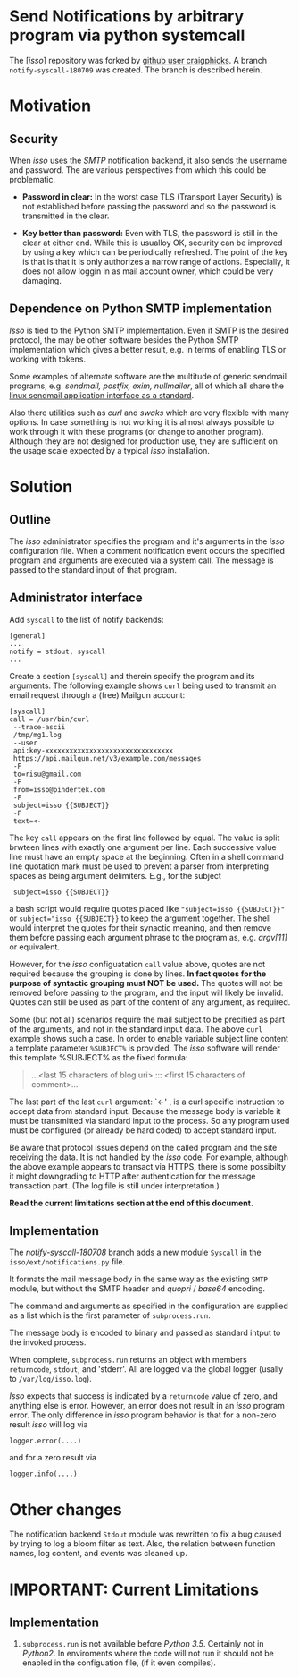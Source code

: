 
# Send Notifications by arbitrary program via python systemcall

The [*isso*] repository was forked by [github user craigphicks](https://github.com/craigphicks). A branch `notify-syscall-180709` was created.  The branch is described herein.

# Motivation

## Security

When *isso* uses the *SMTP* notification backend, it also sends the username and password.  The are various perspectives from which this could be problematic.

- **Password in clear:**  In the worst case TLS (Transport Layer Security) is not established before passing the password and so the password is transmitted in the clear.

- **Key better than password:**  Even with TLS, the password is still in the clear at either end.  While this is usualloy OK, security can be improved by using a key which can be periodically refreshed.  The point of the key is that is that it is only authorizes a narrow range of actions. Especially, it does not allow loggin in as mail account owner, which could be very damaging.

## Dependence on Python SMTP implementation

*Isso* is tied to the Python SMTP implementation.  Even if SMTP is the desired protocol, the may be other software besides the Python SMTP implementation which gives a better result, e.g. in terms of enabling TLS or working with tokens.

Some examples of alternate software are the multitude of generic sendmail programs, e.g. *sendmail, postfix, exim, nullmailer*, all of which all share the [linux sendmail application interface as a standard](http://refspecs.linux-foundation.org/LSB_3.0.0/LSB-PDA/LSB-PDA/baselib-sendmail-1.html).

Also there utilities such as *curl* and *swaks* which are very flexible with many options. In case something is not working it is almost always possible to work through it with these programs (or change to another program).  Although they are not designed for production use, they are sufficient on the usage scale expected by a typical *isso* installation.

# Solution

## Outline

The *isso* administrator specifies the program and it's arguments in the *isso* configuration file.  When a comment notification event occurs the specified program and arguments are executed via a system call.  The message is passed to the standard input of that program.

## Administrator interface

Add `syscall` to the list of notify backends:

```
[general]
...
notify = stdout, syscall
...
```

Create a section `[syscall]` and therein specify the program and its arguments.  The following example shows `curl` being used to transmit an email request through a (free) Mailgun account:  

```
[syscall]
call = /usr/bin/curl
 --trace-ascii
 /tmp/mg1.log
 --user
 api:key-xxxxxxxxxxxxxxxxxxxxxxxxxxxxxxxx
 https://api.mailgun.net/v3/example.com/messages
 -F
 to=risu@gmail.com
 -F
 from=isso@pindertek.com
 -F
 subject=isso {{SUBJECT}}
 -F
 text=<-
```

The key `call` appears on the first line followed by equal.  The value is split brwteen lines with exactly one argument per line.  Each successive value line must have an empty space at the beginning. 
Often in a shell command line quotation mark must be used to prevent a parser from interpreting spaces as being argument delimiters.  E.g., for the subject 

```
 subject=isso {{SUBJECT}}
```

a bash script would require quotes placed like `"subject=isso {{SUBJECT}}"` or  `subject="isso {{SUBJECT}}` to keep the argument together.  The shell would interpret the quotes for their synactic meaning, and then remove them before passing each argument phrase to the program as, e.g. *argv[11]* or equivalent.

However, for the *isso* configuatation `call` value above, quotes are not required because the grouping is done by lines.  **In fact quotes for the purpose of syntactic grouping must NOT be used.**   The quotes will not be removed before passing to the program, and the input will likely be invalid. Quotes can still be used as part of the content of any argument, as required. 

Some (but not all) scenarios require the mail subject to be precified as part of the arguments, and not in the standard input data.  The above `curl` example shows such a case.  In order to enable variable subject line content a template parameter `%SUBJECT%` is provided.  The *isso* software will render this template %SUBJECT% as the fixed formula:

> ...<last 15 characters of blog uri> ::: <first 15 characters of comment>...

The last part of the last `curl` argument:  `<-' , is a curl specific instruction to accept data from standard input.  Because the message body is variable it must be transmitted via standard input to the process.  So any program used must be configured (or already be hard coded) to accept standard input.

Be aware that protocol issues depend on the called program and the site receiving the data. It is not handled by the *isso* code.  For example, although the above example appears to transact via HTTPS, there is some possibilty it might downgrading to HTTP after authentication for the message transaction part.  (The log file is still under interpretation.)

**Read the current limitations section at the end of this document.**


## Implementation

The *notify-syscall-180708* branch adds a new module `Syscall` in the `isso/ext/notifications.py` file.

It formats the mail message body in the same way as the existing `SMTP` module, but without the SMTP header and *quopri* / *base64* encoding.

The command and arguments as specified in the configuration are supplied as a list which is the first parameter of `subprocess.run`.

The message body is encoded to binary and passed as standard intput to the invoked process.

When complete, `subprocess.run` returns an object with members `returncode`, `stdout`, and 'stderr'.  All are logged via the global logger (usally to `/var/log/isso.log`).

*Isso* expects that success is indicated by a `returncode` value of zero, and anything else is error.  However, an error does not result in an *isso* program error.  The only difference in *isso* program behavior is that for a non-zero result *isso* will log via

    logger.error(....)

and for a zero result via

    logger.info(....)

# Other changes

The notification backend `Stdout` module was rewritten to fix a bug caused by trying to log a bloom filter as text.  Also, the relation between function names, log content, and events was cleaned up.

# IMPORTANT: Current Limitations

## Implementation

1. `subprocess.run` is not available before *Python 3.5*.  Certainly not in *Python2*. In enviroments where the code will not run it should not be enabled in the configuation file, (if it even compiles). 



